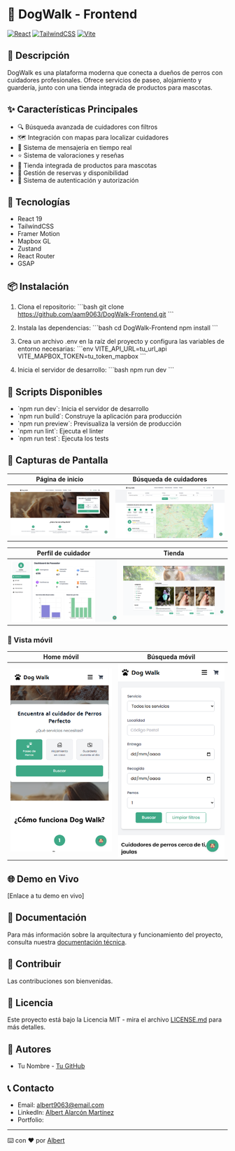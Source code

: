 # 🐾 DogWalk - Frontend

[![React](https://img.shields.io/badge/React-19.0.0-blue.svg)](https://reactjs.org/)
[![TailwindCSS](https://img.shields.io/badge/TailwindCSS-3.x-38B2AC.svg)](https://tailwindcss.com/)
[![Vite](https://img.shields.io/badge/Vite-Latest-646CFF.svg)](https://vitejs.dev/)

## 📝 Descripción

DogWalk es una plataforma moderna que conecta a dueños de perros con cuidadores profesionales. Ofrece servicios de paseo, alojamiento y guardería, junto con una tienda integrada de productos para mascotas.

## ✨ Características Principales

- 🔍 Búsqueda avanzada de cuidadores con filtros
- 🗺️ Integración con mapas para localizar cuidadores
- 💬 Sistema de mensajería en tiempo real
- ⭐ Sistema de valoraciones y reseñas
- 🛒 Tienda integrada de productos para mascotas
- 📅 Gestión de reservas y disponibilidad
- 🔐 Sistema de autenticación y autorización

## 🚀 Tecnologías

- React 19
- TailwindCSS
- Framer Motion
- Mapbox GL
- Zustand
- React Router
- GSAP

## 📦 Instalación

1. Clona el repositorio:
\`\`\`bash
git clone https://github.com/aam9063/DogWalk-Frontend.git
\`\`\`

2. Instala las dependencias:
\`\`\`bash
cd DogWalk-Frontend
npm install
\`\`\`

3. Crea un archivo .env en la raíz del proyecto y configura las variables de entorno necesarias:
\`\`\`env
VITE_API_URL=tu_url_api
VITE_MAPBOX_TOKEN=tu_token_mapbox
\`\`\`

4. Inicia el servidor de desarrollo:
\`\`\`bash
npm run dev
\`\`\`

## 🔧 Scripts Disponibles

- \`npm run dev\`: Inicia el servidor de desarrollo
- \`npm run build\`: Construye la aplicación para producción
- \`npm run preview\`: Previsualiza la versión de producción
- \`npm run lint\`: Ejecuta el linter
- \`npm run test\`: Ejecuta los tests

## 📱 Capturas de Pantalla

| Página de inicio | Búsqueda de cuidadores |
|-----------------|------------------------|
| ![Home](./public/screenshots/home.png) | ![Search](./public/screenshots/search.png) |

| Perfil de cuidador | Tienda |
|-------------------|--------|
| ![Profile](./public/screenshots/profile.png) | ![Shop](./public/screenshots/shop.png) |

### 📱 Vista móvil

| Home móvil | Búsqueda móvil |
|------------|----------------|
| ![Mobile Home](./public/screenshots/mobile-home.png) | ![Mobile Search](./public/screenshots/mobile-search.png) |

## 🌐 Demo en Vivo

[Enlace a tu demo en vivo]

## 📄 Documentación

Para más información sobre la arquitectura y funcionamiento del proyecto, consulta nuestra [documentación técnica](link-a-tu-documentacion).

## 🤝 Contribuir

Las contribuciones son bienvenidas. 

## 📝 Licencia

Este proyecto está bajo la Licencia MIT - mira el archivo [LICENSE.md](LICENSE.md) para más detalles.

## 👥 Autores

- Tu Nombre - [Tu GitHub](https://github.com/tu-usuario)



## 📞 Contacto

- Email: albert9063@email.com
- LinkedIn: [Albert Alarcón Martínez](www.linkedin.com/in/albert-alarcón-martínez-04044a51)
- Portfolio: [](https://codewithalbert.netlify.app/)

---
⌨️ con ❤️ por [Albert](https://github.com/aam9063)
